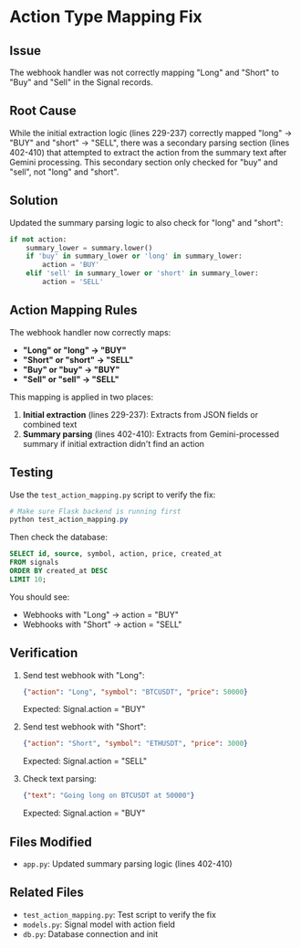 # Action Type Mapping Fix

## Issue
The webhook handler was not correctly mapping "Long" and "Short" to "Buy" and "Sell" in the Signal records.

## Root Cause
While the initial extraction logic (lines 229-237) correctly mapped "long" → "BUY" and "short" → "SELL", there was a secondary parsing section (lines 402-410) that attempted to extract the action from the summary text after Gemini processing. This secondary section only checked for "buy" and "sell", not "long" and "short".

## Solution
Updated the summary parsing logic to also check for "long" and "short":

```python
if not action:
    summary_lower = summary.lower()
    if 'buy' in summary_lower or 'long' in summary_lower:
        action = 'BUY'
    elif 'sell' in summary_lower or 'short' in summary_lower:
        action = 'SELL'
```

## Action Mapping Rules
The webhook handler now correctly maps:
- **"Long" or "long" → "BUY"**
- **"Short" or "short" → "SELL"**
- **"Buy" or "buy" → "BUY"**
- **"Sell" or "sell" → "SELL"**

This mapping is applied in two places:
1. **Initial extraction** (lines 229-237): Extracts from JSON fields or combined text
2. **Summary parsing** (lines 402-410): Extracts from Gemini-processed summary if initial extraction didn't find an action

## Testing
Use the `test_action_mapping.py` script to verify the fix:

```powershell
# Make sure Flask backend is running first
python test_action_mapping.py
```

Then check the database:
```sql
SELECT id, source, symbol, action, price, created_at 
FROM signals 
ORDER BY created_at DESC 
LIMIT 10;
```

You should see:
- Webhooks with "Long" → action = "BUY"
- Webhooks with "Short" → action = "SELL"

## Verification
1. Send test webhook with "Long": 
   ```json
   {"action": "Long", "symbol": "BTCUSDT", "price": 50000}
   ```
   Expected: Signal.action = "BUY"

2. Send test webhook with "Short":
   ```json
   {"action": "Short", "symbol": "ETHUSDT", "price": 3000}
   ```
   Expected: Signal.action = "SELL"

3. Check text parsing:
   ```json
   {"text": "Going long on BTCUSDT at 50000"}
   ```
   Expected: Signal.action = "BUY"

## Files Modified
- `app.py`: Updated summary parsing logic (lines 402-410)

## Related Files
- `test_action_mapping.py`: Test script to verify the fix
- `models.py`: Signal model with action field
- `db.py`: Database connection and init
